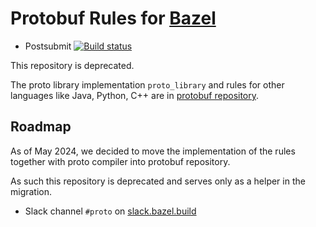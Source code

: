 # Protobuf Rules for [Bazel](https://bazel.build)

* Postsubmit [![Build status](https://badge.buildkite.com/26d40f574d6f6026928bc271780782e5f168fe7e3595ea6d79.svg)](https://buildkite.com/bazel/rules-proto)

This repository is deprecated.

The proto library implementation `proto_library` and rules for other languages like Java, Python, C++ are 
in [protobuf repository](http://github.com/google/protobuf). 

## Roadmap

As of May 2024, we decided to move the implementation of the rules together with proto compiler into protobuf repository.

As such this repository is deprecated and serves only as a helper in the migration.

* Slack channel `#proto` on [slack.bazel.build](https://slack.bazel.build)
